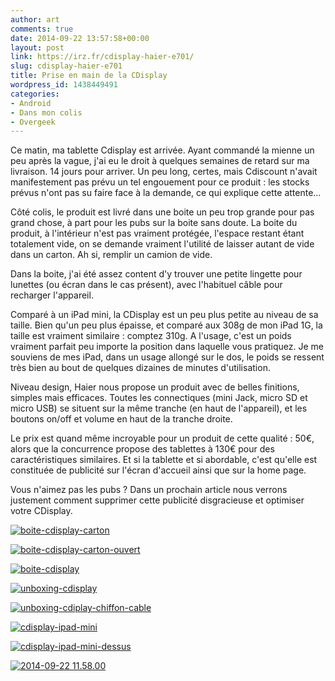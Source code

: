 ```yaml
---
author: art
comments: true
date: 2014-09-22 13:57:58+00:00
layout: post
link: https://irz.fr/cdisplay-haier-e701/
slug: cdisplay-haier-e701
title: Prise en main de la CDisplay
wordpress_id: 1438449491
categories:
- Android
- Dans mon colis
- Overgeek
---
```


Ce matin, ma tablette Cdisplay est arrivée. Ayant commandé la mienne un peu après la vague, j'ai eu le droit à quelques semaines de retard sur ma livraison. 14 jours pour arriver. Un peu long, certes, mais Cdiscount n'avait manifestement pas prévu un tel engouement pour ce produit : les stocks prévus n'ont pas su faire face à la demande, ce qui explique cette attente...<!-- more -->

Côté colis, le produit est livré dans une boite un peu trop grande pour pas grand chose, à part pour les pubs sur la boite sans doute. La boite du produit, à l'intérieur n'est pas vraiment protégée, l'espace restant étant totalement vide, on se demande vraiment l'utilité de laisser autant de vide dans un carton. Ah si, remplir un camion de vide.

Dans la boite, j'ai été assez content d'y trouver une petite lingette pour lunettes (ou écran dans le cas présent), avec l'habituel câble pour recharger l'appareil.

Comparé à un iPad mini, la CDisplay est un peu plus petite au niveau de sa taille. Bien qu'un peu plus épaisse, et comparé aux 308g de mon iPad 1G, la taille est vraiment similaire : comptez 310g. A l'usage, c'est un poids vraiment parfait peu importe la position dans laquelle vous pratiquez. Je me souviens de mes iPad, dans un usage allongé sur le dos, le poids se ressent très bien au bout de quelques dizaines de minutes d'utilisation.

Niveau design, Haier nous propose un produit avec de belles finitions, simples mais efficaces. Toutes les connectiques (mini Jack, micro SD et micro USB) se situent sur la même tranche (en haut de l'appareil), et les boutons on/off et volume en haut de la tranche droite.

Le prix est quand même incroyable pour un produit de cette qualité : 50€, alors que la concurrence propose des tablettes à 130€ pour des caractéristiques similaires. Et si la tablette et si abordable, c'est qu'elle est constituée de publicité sur l'écran d'accueil ainsi que sur la home page.

Vous n'aimez pas les pubs ? Dans un prochain article nous verrons justement comment supprimer cette publicité disgracieuse et optimiser votre CDisplay.


[![boite-cdisplay-carton](https://static.irz.fr/2014/09/boite-cdisplay-carton-640x853.jpg)](http://irz.fr/cdisplay-haier-e701/boite-cdisplay-carton/)

[![boite-cdisplay-carton-ouvert](https://static.irz.fr/2014/09/boite-cdisplay-carton-ouvert-640x853.jpg)](http://irz.fr/cdisplay-haier-e701/boite-cdisplay-carton-ouvert/)

[![boite-cdisplay](https://static.irz.fr/2014/09/boite-cdisplay-640x853.jpg)](http://irz.fr/cdisplay-haier-e701/boite-cdisplay/)


[![unboxing-cdisplay](https://static.irz.fr/2014/09/unboxing-cdisplay-640x480.jpg)](http://irz.fr/cdisplay-haier-e701/unboxing-cdisplay/)

[![unboxing-cdiplay-chiffon-cable](https://static.irz.fr/2014/09/unboxing-cdiplay-chiffon-cable-640x480.jpg)](http://irz.fr/cdisplay-haier-e701/unboxing-cdiplay-chiffon-cable/)

[![cdisplay-ipad-mini](https://static.irz.fr/2014/09/cdisplay-ipad-mini-640x480.jpg)](http://irz.fr/cdisplay-haier-e701/cdisplay-ipad-mini/)

[![cdisplay-ipad-mini-dessus](https://static.irz.fr/2014/09/cdisplay-ipad-mini-dessus-640x480.jpg)](http://irz.fr/cdisplay-haier-e701/cdisplay-ipad-mini-dessus/)

[![2014-09-22 11.58.00](https://static.irz.fr/2014/09/2014-09-22-11.58.00-640x480.jpg)](http://irz.fr/cdisplay-haier-e701/2014-09-22-11-58-00/)
